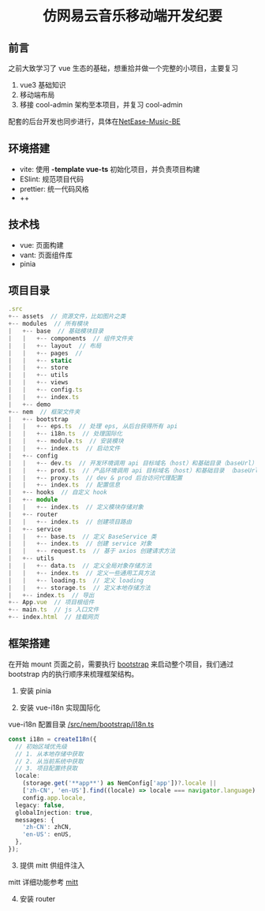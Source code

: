 <h1 align="center">仿网易云音乐移动端开发纪要</h1>

## 前言

之前大致学习了 vue 生态的基础，想重拾并做一个完整的小项目，主要复习

1. vue3 基础知识
2. 移动端布局
3. 移接 cool-admin 架构至本项目，并复习 cool-admin

配套的后台开发也同步进行，具体在[NetEase-Music-BE](https://github.com/bj75326/NetEase-Music-BE)

## 环境搭建

- vite: 使用 **-template vue-ts** 初始化项目，并负责项目构建
- ESlint: 规范项目代码
- prettier: 统一代码风格
- ++

## 技术栈

- vue: 页面构建
- vant: 页面组件库
- pinia

## 项目目录

```ts
.src
+-- assets  // 资源文件，比如图片之类
+-- modules  // 所有模块
|   +-- base  // 基础模块目录
|   |   +-- components  // 组件文件夹
|   |   +-- layout  // 布局
|   |   +-- pages  // 
|   |   +-- static
|   |   +-- store
|   |   +-- utils
|   |   +-- views
|   |   +-- config.ts
|   |   +-- index.ts
|   +-- demo
+-- nem  // 框架文件夹
|   +-- bootstrap
|   |   +-- eps.ts  // 处理 eps, 从后台获得所有 api
|   |   +-- i18n.ts  // 处理国际化
|   |   +-- module.ts  // 安装模块
|   |   +-- index.ts  // 启动文件
|   +-- config
|   |   +-- dev.ts  // 开发环境调用 api 目标域名（host）和基础目录（baseUrl）
|   |   +-- prod.ts  // 产品环境调用 api 目标域名（host）和基础目录 （baseUrl）
|   |   +-- proxy.ts  // dev & prod 后台访问代理配置
|   |   +-- index.ts  // 配置信息
|   +-- hooks  // 自定义 hook
|   +-- module
|   |   +-- index.ts  // 定义模块存储对象 
|   +-- router
|   |   +-- index.ts  // 创建项目路由
|   +-- service
|   |   +-- base.ts  // 定义 BaseService 类
|   |   +-- index.ts  // 创建 service 对象
|   |   +-- request.ts  // 基于 axios 创建请求方法
|   +-- utils
|   |   +-- data.ts  // 定义全局对象存储方法
|   |   +-- index.ts  // 定义一些通用工具方法
|   |   +-- loading.ts  // 定义 loading 
|   |   +-- storage.ts  // 定义本地存储方法
|   +-- index.ts  // 导出
+-- App.vue  // 项目根组件
+-- main.ts  // js 入口文件
+-- index.html  // 挂载网页
```

## 框架搭建

在开始 mount 页面之前，需要执行 [bootstrap](/src/nem/bootstrap/index.ts) 来启动整个项目，我们通过 bootstrap 内的执行顺序来梳理框架结构。

1. 安装 pinia

2. 安装 vue-i18n 实现国际化

vue-i18n 配置目录 [/src/nem/bootstrap/i18n.ts](/src/nem/bootstrap/i18n.ts) 

```ts
const i18n = createI18n({
  // 初始区域优先级
  // 1. 从本地存储中获取
  // 2. 从当前系统中获取
  // 3. 项目配置终获取
  locale:
    (storage.get('**app**') as NemConfig['app'])?.locale ||
    ['zh-CN', 'en-US'].find((locale) => locale === navigator.language) ||
    config.app.locale,
  legacy: false,
  globalInjection: true,
  messages: {
    'zh-CN': zhCN,
    'en-US': enUS,
  },
});
```

3. 提供 mitt 供组件注入

mitt 详细功能参考 [mitt](https://github.com/developit/mitt)

4. 安装 router






